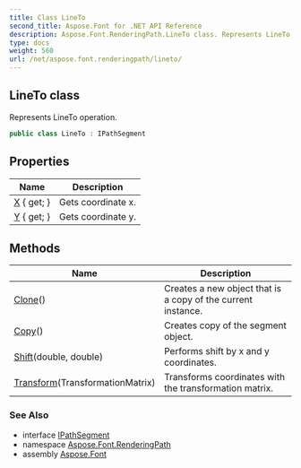 ```yaml
---
title: Class LineTo
second_title: Aspose.Font for .NET API Reference
description: Aspose.Font.RenderingPath.LineTo class. Represents LineTo operation
type: docs
weight: 560
url: /net/aspose.font.renderingpath/lineto/
---
```

## LineTo class

Represents LineTo operation.

```csharp
public class LineTo : IPathSegment
```

## Properties

| Name | Description |
| --- | --- |
| [X](../../aspose.font.renderingpath/lineto/x/) { get; } | Gets coordinate x. |
| [Y](../../aspose.font.renderingpath/lineto/y/) { get; } | Gets coordinate y. |

## Methods

| Name | Description |
| --- | --- |
| [Clone](../../aspose.font.renderingpath/lineto/clone/)() | Creates a new object that is a copy of the current instance. |
| [Copy](../../aspose.font.renderingpath/lineto/copy/)() | Creates copy of the segment object. |
| [Shift](../../aspose.font.renderingpath/lineto/shift/)(double, double) | Performs shift by x and y coordinates. |
| [Transform](../../aspose.font.renderingpath/lineto/transform/)(TransformationMatrix) | Transforms coordinates with the transformation matrix. |

### See Also

* interface [IPathSegment](../ipathsegment/)
* namespace [Aspose.Font.RenderingPath](../../aspose.font.renderingpath/)
* assembly [Aspose.Font](../../)


